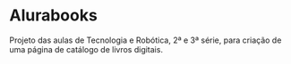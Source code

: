 # Alurabooks
Projeto das aulas de Tecnologia e Robótica, 2ª e 3ª série, para criação de uma página de catálogo de livros digitais.
